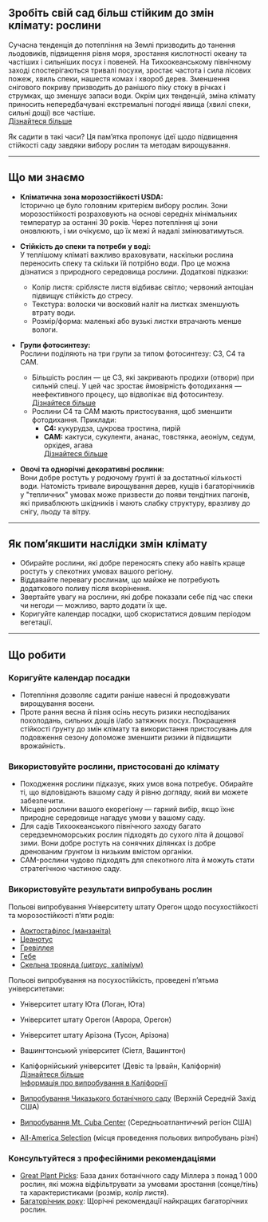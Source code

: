 ## Зробіть свій сад більш стійким до змін клімату: рослини

Сучасна тенденція до потепління на Землі призводить до танення льодовиків, підвищення рівня моря, зростання кислотності океану та частіших і сильніших посух і повеней. На Тихоокеанському північному заході спостерігаються тривалі посухи, зростає частота і сила лісових пожеж, хвиль спеки, нашестя комах і хвороб дерев. Зменшення снігового покриву призводить до ранішого піку стоку в річках і струмках, що зменшує запаси води. Окрім цих тенденцій, зміна клімату приносить непередбачувані екстремальні погодні явища (хвилі спеки, сильні дощі) все частіше.  
[Дізнайтеся більше](https://blogs.oregonstate.edu/occri/oregon-climate-assessments/)

Як садити в такі часи? Ця пам’ятка пропонує ідеї щодо підвищення стійкості саду завдяки вибору рослин та методам вирощування.

---

## Що ми знаємо

- **Кліматична зона морозостійкості USDA:**  
  Історично це було головним критерієм вибору рослин. Зони морозостійкості розраховують на основі середніх мінімальних температур за останні 30 років. Через потепління ці зони оновлюють, і ми очікуємо, що їх межі й надалі змінюватимуться.

- **Стійкість до спеки та потреби у воді:**  
  У теплішому кліматі важливо враховувати, наскільки рослина переносить спеку та скільки їй потрібно води. Про це можна дізнатися з природного середовища рослини. Додаткові підказки:  
  - Колір листя: сріблясте листя відбиває світло; червоний антоціан підвищує стійкість до стресу.  
  - Текстура: волоски чи восковий наліт на листках зменшують втрату води.  
  - Розмір/форма: маленькі або вузькі листки втрачають менше вологи.

- **Групи фотосинтезу:**  
  Рослини поділяють на три групи за типом фотосинтезу: C3, C4 та CAM.  
  - Більшість рослин — це C3, які закривають продихи (отвори) при сильній спеці. У цей час зростає ймовірність фотодихання — неефективного процесу, що відволікає від фотосинтезу.  
    [Дізнайтеся більше](https://ripe.illinois.edu/blog/difference-between-c3-and-c4-plants)  
  - Рослини C4 та CAM мають пристосування, щоб зменшити фотодихання. Приклади:  
    - **C4:** кукурудза, цукрова тростина, пирій  
    - **CAM:** кактуси, сукуленти, ананас, товстянка, аеоніум, седум, орхідея, агава  
    [Дізнайтеся більше](https://askabiologist.asu.edu/cam-plants)

- **Овочі та однорічні декоративні рослини:**  
  Вони добре ростуть у родючому ґрунті й за достатньої кількості води. Натомість тривале вирощування дерев, кущів і багаторічників у "тепличних" умовах може призвести до появи тендітних пагонів, які приваблюють шкідників і мають слабку структуру, вразливу до снігу, льоду та вітру.

---

## Як пом’якшити наслідки змін клімату

- Обирайте рослини, які добре переносять спеку або навіть краще ростуть у спекотних умовах вашого регіону.
- Віддавайте перевагу рослинам, що майже не потребують додаткового поливу після вкорінення.
- Звертайте увагу на рослини, які добре показали себе під час спеки чи негоди — можливо, варто додати їх ще.
- Коригуйте календар посадки, щоб скористатися довшим періодом вегетації.

---

## Що робити

### Коригуйте календар посадки

- Потепління дозволяє садити раніше навесні й продовжувати вирощування восени.
- Проте рання весна й пізня осінь несуть ризики несподіваних похолодань, сильних дощів і/або затяжних посух. Покращення стійкості ґрунту до змін клімату та використання пристосувань для подовження сезону допоможе зменшити ризики й підвищити врожайність.

### Використовуйте рослини, пристосовані до клімату

- Походження рослини підказує, яких умов вона потребує. Обирайте ті, що відповідають вашому саду й рівню догляду, який ви можете забезпечити.
- Місцеві рослини вашого екорегіону — гарний вибір, якщо їхнє природне середовище нагадує умови у вашому саду.
- Для садів Тихоокеанського північного заходу багато середземноморських рослин підходять до сухого літа й дощової зими. Вони добре ростуть на сонячних ділянках із добре дренованим ґрунтом із низьким вмістом органіки.
- CAM-рослини чудово підходять для спекотного літа й можуть стати стратегічною частиною саду.

### Використовуйте результати випробувань рослин


Польові випробування Університету штату Орегон щодо посухостійкості та морозостійкості п’яти родів:

- [Арктостафілос (манзаніта)](https://agsci.oregonstate.edu/arctostaphylos-manzanita-evaluation-western-oregon)
- [Цеанотус](https://agsci.oregonstate.edu/ceanothus-evaluation-landscapes-western-oregon)
- [Гревіллея](https://agsci.oregonstate.edu/evaluating-grevillea-western-oregon)
- [Гебе](https://agsci.oregonstate.edu/hebe-landscape-evaluation)
- [Скельна троянда (цитрус, халіміум)](https://agsci.oregonstate.edu/rockrose-cistus-spp-and-halimium-spp-evaluation-western-oregon)


Польові випробування на посухостійкість, проведені п’ятьма університетами:

- Університет штату Юта (Логан, Юта)
- Університет штату Орегон (Аврора, Орегон)
- Університет штату Арізона (Тусон, Арізона)
- Вашингтонський університет (Сіетл, Вашингтон)
- Каліфорнійський університет (Девіс та Ірвайн, Каліфорнія)  
  [Дізнайтеся більше](https://botanicgardens.uw.edu/science-conservation/climate-ready-plants/)  
  [Інформація про випробування в Каліфорнії](https://ucanr.edu/sites/UCLPIT/)


- [Випробування Чиказького ботанічного саду](https://my.chicagobotanic.org/category/science_conservation/plant_evaluation/) (Верхній Середній Захід США)
- [Випробування Mt. Cuba Center](https://mtcubacenter.org/research/trial-garden/) (Середньоатлантичний регіон США)
- [All-America Selection](https://all-americaselections.org/about-aas-winners/) (місця проведення польових випробувань різні)

### Консультуйтеся з професійними рекомендаціями

- [Great Plant Picks](https://greatplantpicks.org/): База даних ботанічного саду Міллера з понад 1 000 рослин, які можна відфільтрувати за умовами зростання (сонце/тінь) та характеристиками (розмір, колір листя).
- [Багаторічник року](https://perennialplant.org/page/PPOY): Щорічні рекомендації найкращих багаторічних рослин.

